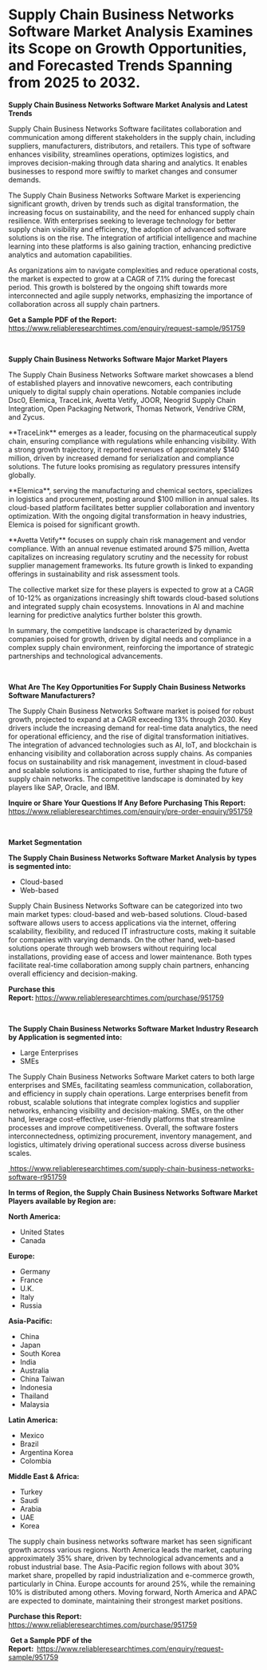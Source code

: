 <p><h1>Supply Chain Business Networks Software Market Analysis Examines its Scope on Growth Opportunities, and Forecasted Trends Spanning from 2025 to 2032.</h1></p><p><strong>Supply Chain Business Networks Software Market Analysis and Latest Trends</strong></p>
<p><p>Supply Chain Business Networks Software facilitates collaboration and communication among different stakeholders in the supply chain, including suppliers, manufacturers, distributors, and retailers. This type of software enhances visibility, streamlines operations, optimizes logistics, and improves decision-making through data sharing and analytics. It enables businesses to respond more swiftly to market changes and consumer demands.</p><p>The Supply Chain Business Networks Software Market is experiencing significant growth, driven by trends such as digital transformation, the increasing focus on sustainability, and the need for enhanced supply chain resilience. With enterprises seeking to leverage technology for better supply chain visibility and efficiency, the adoption of advanced software solutions is on the rise. The integration of artificial intelligence and machine learning into these platforms is also gaining traction, enhancing predictive analytics and automation capabilities.</p><p>As organizations aim to navigate complexities and reduce operational costs, the market is expected to grow at a CAGR of 7.1% during the forecast period. This growth is bolstered by the ongoing shift towards more interconnected and agile supply networks, emphasizing the importance of collaboration across all supply chain partners.</p></p>
<p><strong>Get a Sample PDF of the Report:&nbsp;</strong> <a href="https://www.reliableresearchtimes.com/enquiry/request-sample/951759?utm_campaign=3048&utm_medium=2&utm_source=Github&utm_content=ia&utm_term=17042025&utm_id=supply-chain-business-networks-software">https://www.reliableresearchtimes.com/enquiry/request-sample/951759</a></p>
<p>&nbsp;</p>
<p><strong>Supply Chain Business Networks Software Major Market Players</strong></p>
<p><p>The Supply Chain Business Networks Software market showcases a blend of established players and innovative newcomers, each contributing uniquely to digital supply chain operations. Notable companies include Dsc0, Elemica, TraceLink, Avetta Vetify, JOOR, Neogrid Supply Chain Integration, Open Packaging Network, Thomas Network, Vendrive CRM, and Zycus.</p><p>**TraceLink** emerges as a leader, focusing on the pharmaceutical supply chain, ensuring compliance with regulations while enhancing visibility. With a strong growth trajectory, it reported revenues of approximately $140 million, driven by increased demand for serialization and compliance solutions. The future looks promising as regulatory pressures intensify globally.</p><p>**Elemica**, serving the manufacturing and chemical sectors, specializes in logistics and procurement, posting around $100 million in annual sales. Its cloud-based platform facilitates better supplier collaboration and inventory optimization. With the ongoing digital transformation in heavy industries, Elemica is poised for significant growth.</p><p>**Avetta Vetify** focuses on supply chain risk management and vendor compliance. With an annual revenue estimated around $75 million, Avetta capitalizes on increasing regulatory scrutiny and the necessity for robust supplier management frameworks. Its future growth is linked to expanding offerings in sustainability and risk assessment tools.</p><p>The collective market size for these players is expected to grow at a CAGR of 10-12% as organizations increasingly shift towards cloud-based solutions and integrated supply chain ecosystems. Innovations in AI and machine learning for predictive analytics further bolster this growth.</p><p>In summary, the competitive landscape is characterized by dynamic companies poised for growth, driven by digital needs and compliance in a complex supply chain environment, reinforcing the importance of strategic partnerships and technological advancements.</p></p>
<p>&nbsp;</p>
<p><strong>What Are The Key Opportunities For Supply Chain Business Networks Software Manufacturers?</strong></p>
<p><p>The Supply Chain Business Networks Software market is poised for robust growth, projected to expand at a CAGR exceeding 13% through 2030. Key drivers include the increasing demand for real-time data analytics, the need for operational efficiency, and the rise of digital transformation initiatives. The integration of advanced technologies such as AI, IoT, and blockchain is enhancing visibility and collaboration across supply chains. As companies focus on sustainability and risk management, investment in cloud-based and scalable solutions is anticipated to rise, further shaping the future of supply chain networks. The competitive landscape is dominated by key players like SAP, Oracle, and IBM.</p></p>
<p><strong>Inquire or Share Your Questions If Any Before Purchasing This Report:</strong> <a href="https://www.reliableresearchtimes.com/enquiry/pre-order-enquiry/951759?utm_campaign=3048&utm_medium=2&utm_source=Github&utm_content=ia&utm_term=17042025&utm_id=supply-chain-business-networks-software">https://www.reliableresearchtimes.com/enquiry/pre-order-enquiry/951759</a></p>
<p>&nbsp;</p>
<p><strong>Market Segmentation</strong></p>
<p><strong>The Supply Chain Business Networks Software Market Analysis by types is segmented into:</strong></p>
<p><ul><li>Cloud-based</li><li>Web-based</li></ul></p>
<p><p>Supply Chain Business Networks Software can be categorized into two main market types: cloud-based and web-based solutions. Cloud-based software allows users to access applications via the internet, offering scalability, flexibility, and reduced IT infrastructure costs, making it suitable for companies with varying demands. On the other hand, web-based solutions operate through web browsers without requiring local installations, providing ease of access and lower maintenance. Both types facilitate real-time collaboration among supply chain partners, enhancing overall efficiency and decision-making.</p></p>
<p><strong>Purchase this Report:&nbsp;</strong><a href="https://www.reliableresearchtimes.com/purchase/951759?utm_campaign=3048&utm_medium=2&utm_source=Github&utm_content=ia&utm_term=17042025&utm_id=supply-chain-business-networks-software">https://www.reliableresearchtimes.com/purchase/951759</a></p>
<p>&nbsp;</p>
<p><strong>The Supply Chain Business Networks Software Market Industry Research by Application is segmented into:</strong></p>
<p><ul><li>Large Enterprises</li><li>SMEs</li></ul></p>
<p><p>The Supply Chain Business Networks Software Market caters to both large enterprises and SMEs, facilitating seamless communication, collaboration, and efficiency in supply chain operations. Large enterprises benefit from robust, scalable solutions that integrate complex logistics and supplier networks, enhancing visibility and decision-making. SMEs, on the other hand, leverage cost-effective, user-friendly platforms that streamline processes and improve competitiveness. Overall, the software fosters interconnectedness, optimizing procurement, inventory management, and logistics, ultimately driving operational success across diverse business scales.</p></p>
<p><a href="https://www.reliableresearchtimes.com/supply-chain-business-networks-software-r951759?utm_campaign=3048&utm_medium=2&utm_source=Github&utm_content=ia&utm_term=17042025&utm_id=supply-chain-business-networks-software">&nbsp;https://www.reliableresearchtimes.com/supply-chain-business-networks-software-r951759</a></p>
<p><strong>In terms of Region, the Supply Chain Business Networks Software Market Players available by Region are:</strong></p>
<p>
    <p> <strong> North America: </strong>
        <ul>
            <li>United States</li>
            <li>Canada</li>
        </ul>
        </p> 
    <p> <strong> Europe: </strong>
        <ul>
            <li>Germany</li>
            <li>France</li>
            <li>U.K.</li>
            <li>Italy</li>
            <li>Russia</li>
        </ul>
        </p> 
    <p> <strong> Asia-Pacific: </strong>
        <ul>
            <li>China</li>
            <li>Japan</li>
            <li>South Korea</li>
            <li>India</li>
            <li>Australia</li>
            <li>China Taiwan</li>
            <li>Indonesia</li>
            <li>Thailand</li>
            <li>Malaysia</li>
        </ul>
        </p> 
    <p> <strong> Latin America: </strong>
        <ul>
            <li>Mexico</li>
            <li>Brazil</li>
            <li>Argentina Korea</li>
            <li>Colombia</li>
        </ul>
        </p> 
    <p> <strong> Middle East & Africa: </strong>
        <ul>
            <li>Turkey</li>
            <li>Saudi</li>
            <li>Arabia</li>
            <li>UAE</li>
            <li>Korea</li>
        </ul>
    </p>
    </p>
<p><p>The supply chain business networks software market has seen significant growth across various regions. North America leads the market, capturing approximately 35% share, driven by technological advancements and a robust industrial base. The Asia-Pacific region follows with about 30% market share, propelled by rapid industrialization and e-commerce growth, particularly in China. Europe accounts for around 25%, while the remaining 10% is distributed among others. Moving forward, North America and APAC are expected to dominate, maintaining their strongest market positions.</p></p>
<p><strong>Purchase this Report: </strong><a href="https://www.reliableresearchtimes.com/purchase/951759?utm_campaign=3048&utm_medium=2&utm_source=Github&utm_content=ia&utm_term=17042025&utm_id=supply-chain-business-networks-software">https://www.reliableresearchtimes.com/purchase/951759</a></p>
<p>&nbsp;<strong>Get a Sample PDF of the Report:&nbsp;&nbsp;</strong><a href="https://www.reliableresearchtimes.com/enquiry/request-sample/951759?utm_campaign=3048&utm_medium=2&utm_source=Github&utm_content=ia&utm_term=17042025&utm_id=supply-chain-business-networks-software">https://www.reliableresearchtimes.com/enquiry/request-sample/951759</a></p>
<p><strong></strong></p>
<p><p></p><p></p><p></p></p>